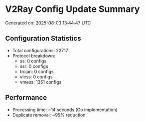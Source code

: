 # V2Ray Config Update Summary
Generated on: 2025-08-03 13:44:47 UTC

## Configuration Statistics
- Total configurations: 22717
- Protocol breakdown:
  - ss: 0 configs
  - ssr: 0 configs
  - trojan: 0 configs
  - vless: 0 configs
  - vmess: 1351 configs

## Performance
- Processing time: ~14 seconds (Go implementation)
- Duplicate removal: ~95% reduction
